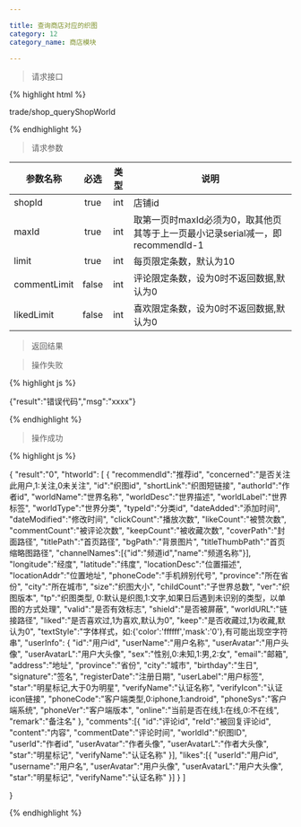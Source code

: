 ```yaml
---

title: 查询商店对应的织图
category: 12
category_name: 商店模块

---
```


> 请求接口

{% highlight html %}

trade/shop_queryShopWorld

{% endhighlight %}

> 请求参数

|参数名称			|必选		|类型		|说明									
|-------------------|:---------:|:---------:|--------------------------------------------
|shopId      	    |true       |int        |店铺id
|maxId				|true		|int		|取第一页时maxId必须为0，取其他页其等于上一页最小记录serial减一，即recommendId-1
|limit				|true		|int		|每页限定条数，默认为10
|commentLimit       |false      |int        |评论限定条数，设为0时不返回数据,默认为0
|likedLimit         |false      |int        |喜欢限定条数，设为0时不返回数据,默认为0

> 返回结果

> 操作失败

{% highlight js %}

{"result":"错误代码","msg":"xxxx"}

{% endhighlight %}

> 操作成功

{% highlight js %}

{
    "result":"0", 
	"htworld":
	[
		{
			"recommendId":"推荐id",
			"concerned":"是否关注此用户,1:关注,0未关注",
			"id":"织图id",
			"shortLink":"织图短链接",
			"authorId":"作者id",
			"worldName":"世界名称",
			"worldDesc":"世界描述",
			"worldLabel":"世界标签",
			"worldType":"世界分类", 
			"typeId":"分类id",
			"dateAdded":"添加时间",
			"dateModified":"修改时间",
			"clickCount":"播放次数",
			"likeCount":"被赞次数",
			"commentCount":"被评论次数",
			"keepCount":"被收藏次数",
			"coverPath":"封面路径",
			"titlePath":"首页路径",
			"bgPath":"背景图片",
			"titleThumbPath":"首页缩略图路径",
			"channelNames":[{"id":"频道id","name":"频道名称"}],
			"longitude":"经度",
			"latitude":"纬度",
			"locationDesc":"位置描述",
			"locationAddr":"位置地址",
			"phoneCode":"手机辨别代号",
			"province":"所在省份",
			"city":"所在城市",
			"size":"织图大小",
			"childCount":"子世界总数",
			"ver":"织图版本",
			"tp":"织图类型, 0:默认是织图,1:文字,如果日后遇到未识别的类型，以单图的方式处理",
			"valid":"是否有效标志",
			"shield":"是否被屏蔽",
			"worldURL":"链接路径",
			"liked":"是否喜欢过,1为喜欢,默认为0",
			"keep":"是否收藏过,1为收藏,默认为0",
			"textStyle":"字体样式，如:{'color':'ffffff','mask':'0'},有可能出现空字符串",
			"userInfo":
			{
				"id":"用户id",
				"userName":"用户名称",
				"userAvatar":"用户头像",
				"userAvatarL":"用户大头像",
				"sex":"性别,0:未知,1:男,2:女",
				"email":"邮箱",
				"address":"地址",
				"province":"省份",
				"city":"城市",
				"birthday":"生日",
				"signature":"签名",
				"registerDate":"注册日期",
				"userLabel":"用户标签",
				"star":"明星标记,大于0为明星",
				"verifyName":"认证名称",
				"verifyIcon":"认证icon链接",
				"phoneCode":"客户端类型,0:iphone,1:android",
				"phoneSys":"客户端系统",
				"phoneVer":"客户端版本",
				"online":"当前是否在线,1:在线,0:不在线",
				"remark":"备注名"
			},
			"comments":[{
				"id":"评论id",
				"reId":"被回复评论id",
				"content":"内容",
				"commentDate":"评论时间",
				"worldId":"织图ID",
				"userId":"作者id",
				"userAvatar":"作者头像",
				"userAvatarL":"作者大头像",
				"star":"明星标记",
				"verifyName":"认证名称"
				}],
			"likes":[{
				"userId":"用户id",
				"username":"用户名",
				"userAvatar":"用户头像",
				"userAvatarL":"用户大头像",
				"star":"明星标记",
				"verifyName":"认证名称"
				}]
		}
	]
    
}

{% endhighlight %}
